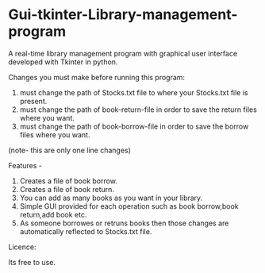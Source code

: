 # Gui-tkinter-Library-management-program
A real-time library management program with graphical user interface developed with Tkinter in python.

Changes you must make before running this program:

  1. must change the path of Stocks.txt file to where your Stocks.txt file is present.
  2. must change the path of book-return-file in order to save the return files where you want. 
  3. must change the path of book-borrow-file in order to save the borrow files where you want. 
  
  (note- this are only one line changes)

Features -

  1. Creates a file of book borrow.
  2. Creates a file of book return.
  3. You can add as many books as you want in your library.
  4. Simple GUI provided for each operation such as book borrow,book return,add book etc.
  5. As someone borrowes or retruns books then those changes are automatically reflected to Stocks.txt file.

Licence:

  Its free to use.
